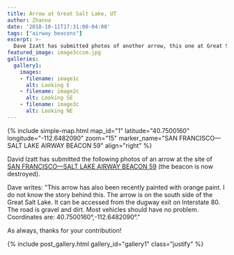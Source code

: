 ```yaml
---
title: Arrow at Great Salt Lake, UT
author: Zhanna
date: '2018-10-11T17:31:00-04:00'
tags: ["airway beacons"]
excerpt: >-
  Dave Izatt has submitted photos of another arrow, this one at Great Salt Lake in Utah.
featured_image: image3ccsm.jpg
galleries:
  gallery1:
    images:    
    - filename: image1c
      alt: Looking E
    - filename: image2c
      alt: Looking SE
    - filename: image3c
      alt: Looking NE
---
```




{% include simple-map.html map_id="1" latitude="40.7500160" longitude="-112.6482090" zoom="15" marker_name="SAN FRANCISCO—SALT LAKE AIRWAY BEACON 59" align="right" %}

David Izatt has submitted the following photos of an arrow at the site of [SAN FRANCISCO—SALT LAKE AIRWAY BEACON 59](https://www.ngs.noaa.gov/cgi-bin/ds_mark.prl?PidBox=LP0482) (the beacon is now destroyed).


Dave writes: "This arrow has also been recently painted with orange paint. I do not know the story behind this. The arrow is on the south side of the Great Salt Lake. It can be accessed from the dugway exit on Interstate 80. The road is gravel and dirt. Most vehicles should have no problem. Coordinates are: 40.7500160°,-112.6482090°."

As always, thanks for your contribution!

{% include post_gallery.html gallery_id="gallery1" class="justify" %}

